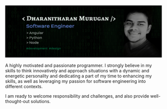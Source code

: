 ![](https://github.com/dharanithedev/dharanithedev/blob/main/New%20Project.png?raw=true)

A highly motivated and passionate programmer. I strongly believe in my skills to think innovatively and approach situations with a dynamic and energetic personality and dedicating a part of my time to enhancing my skills, as well as leveraging my passion for software engineering into different contexts.

I am ready to welcome responsibility and challenges, and also provide well-thought-out solutions.





